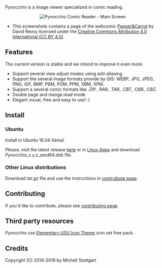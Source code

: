 Pynocchio is a image viewer specialized in comic reading.

<p align="center">
<img src="https://github.com/pynocchio/pynocchio/raw/develop/data/screenshots/screenshot_02.png" alt="Pynocchio Comic Reader - Main Screen">
</p>


* This screenshots contains a page of the webcomic [Pepper&Carrot](https://www.peppercarrot.com/) by David Revoy licensed under the [Creative Commons Attribution 4.0 International (CC BY 4.0)](https://creativecommons.org/licenses/by/4.0/).

## Features

The current version is stable and we intend to improve it even more.

* Support several view adjust modes using anti-aliasing.
* Support the several image formats provide by Qt5: WEBP, JPG, JPEG, PNG, GIF, BMP, PBM, PGM, PPM, XBM, XPM.
* Support a several comic formats like .ZIP, .RAR, .TAR, .CBT, .CBR, .CBZ.
* Double page and manga read mode
* Elegant visual, free and easy to use! :) 

## Install

### Ubuntu

Install in Ubuntu 16.04 Xenial.

Please, visit the latest release [here](https://github.com/mstuttgart/pynocchio/releases/latest) or in [Linux Apps](https://www.linux-apps.com/p/1126786) and download *Pynocchio_x.y.z_amd64.deb* file.

### Other Linux distributions

Download *tar.gz* file and use the instructions in [contruibute page](CONTRIBUTING.md).

## Contributing

If you'd like to contribute, please see [contributing page](CONTRIBUTING.md).

## Third party resources

Pynocchio use [Elementary USU Icon Theme](https://store.kde.org/content/show.php/elementary+USU?content=148128) icon set free pack.

## Credits

Copyright (C) 2014-2019 by Michell Stuttgart
